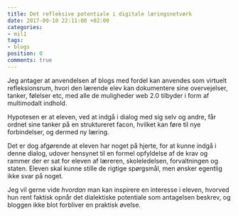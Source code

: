 ```yaml
---
title: Det refleksive potentiale i digitale læringsnetværk
date: 2017-09-10 22:11:00 +02:00
categories:
- mil1
tags:
- blogs
position: 0
comments: true
---
```


Jeg antager at anvendelsen af blogs med fordel kan anvendes som virtuelt refleksionsrum, hvori den lærende elev kan dokumentere sine overvejelser, tanker, følelser etc, med alle de muligheder web 2.0 tilbyder i form af multimodalt indhold.

Hypotesen er at eleven, ved at indgå i dialog med sig selv og andre, får ordnet sine tanker på en struktureret facon, hvilket kan føre til nye forbindelser, og dermed ny læring.

Det er dog afgørende at eleven har noget på hjerte, for at kunne indgå i denne dialog, udover hensynet til en formel opfyldelse af de krav og rammer der er sat for eleven af læreren, skoleledelsen, forvaltningen og staten. Eleven skal kunne stille de rigtige spørgsmål, men ønsker egentlig ikke svar på noget.

Jeg vil gerne vide *hvordan* man kan inspirere en interesse i eleven, hvorved hun rent faktisk opnår det dialektiske potentiale som antagelsen beskrev, og bloggen ikke blot forbliver en praktisk øvelse.